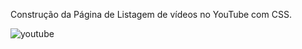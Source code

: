 Construção da Página de Listagem de vídeos no YouTube com CSS.


![youtube](https://user-images.githubusercontent.com/65690581/207644673-2fd119c8-f674-4f7e-bf76-41d72948d4b5.png)
